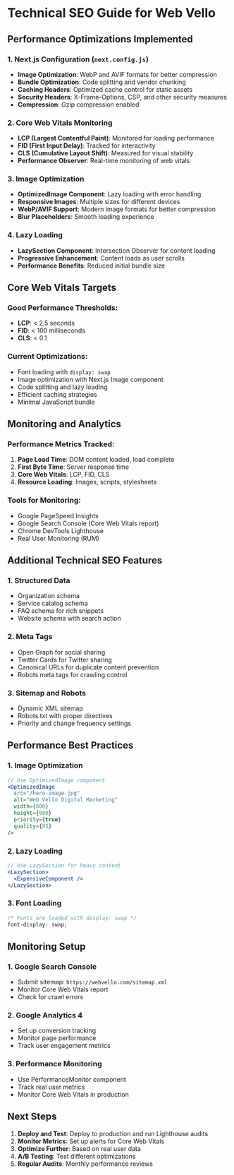 # Technical SEO Guide for Web Vello

## Performance Optimizations Implemented

### 1. Next.js Configuration (`next.config.js`)
- **Image Optimization**: WebP and AVIF formats for better compression
- **Bundle Optimization**: Code splitting and vendor chunking
- **Caching Headers**: Optimized cache control for static assets
- **Security Headers**: X-Frame-Options, CSP, and other security measures
- **Compression**: Gzip compression enabled

### 2. Core Web Vitals Monitoring
- **LCP (Largest Contentful Paint)**: Monitored for loading performance
- **FID (First Input Delay)**: Tracked for interactivity
- **CLS (Cumulative Layout Shift)**: Measured for visual stability
- **Performance Observer**: Real-time monitoring of web vitals

### 3. Image Optimization
- **OptimizedImage Component**: Lazy loading with error handling
- **Responsive Images**: Multiple sizes for different devices
- **WebP/AVIF Support**: Modern image formats for better compression
- **Blur Placeholders**: Smooth loading experience

### 4. Lazy Loading
- **LazySection Component**: Intersection Observer for content loading
- **Progressive Enhancement**: Content loads as user scrolls
- **Performance Benefits**: Reduced initial bundle size

## Core Web Vitals Targets

### Good Performance Thresholds:
- **LCP**: < 2.5 seconds
- **FID**: < 100 milliseconds  
- **CLS**: < 0.1

### Current Optimizations:
- Font loading with `display: swap`
- Image optimization with Next.js Image component
- Code splitting and lazy loading
- Efficient caching strategies
- Minimal JavaScript bundle

## Monitoring and Analytics

### Performance Metrics Tracked:
1. **Page Load Time**: DOM content loaded, load complete
2. **First Byte Time**: Server response time
3. **Core Web Vitals**: LCP, FID, CLS
4. **Resource Loading**: Images, scripts, stylesheets

### Tools for Monitoring:
- Google PageSpeed Insights
- Google Search Console (Core Web Vitals report)
- Chrome DevTools Lighthouse
- Real User Monitoring (RUM)

## Additional Technical SEO Features

### 1. Structured Data
- Organization schema
- Service catalog schema
- FAQ schema for rich snippets
- Website schema with search action

### 2. Meta Tags
- Open Graph for social sharing
- Twitter Cards for Twitter sharing
- Canonical URLs for duplicate content prevention
- Robots meta tags for crawling control

### 3. Sitemap and Robots
- Dynamic XML sitemap
- Robots.txt with proper directives
- Priority and change frequency settings

## Performance Best Practices

### 1. Image Optimization
```jsx
// Use OptimizedImage component
<OptimizedImage
  src="/hero-image.jpg"
  alt="Web Vello Digital Marketing"
  width={800}
  height={600}
  priority={true}
  quality={85}
/>
```

### 2. Lazy Loading
```jsx
// Use LazySection for heavy content
<LazySection>
  <ExpensiveComponent />
</LazySection>
```

### 3. Font Loading
```css
/* Fonts are loaded with display: swap */
font-display: swap;
```

## Monitoring Setup

### 1. Google Search Console
- Submit sitemap: `https://webvello.com/sitemap.xml`
- Monitor Core Web Vitals report
- Check for crawl errors

### 2. Google Analytics 4
- Set up conversion tracking
- Monitor page performance
- Track user engagement metrics

### 3. Performance Monitoring
- Use PerformanceMonitor component
- Track real user metrics
- Monitor Core Web Vitals in production

## Next Steps

1. **Deploy and Test**: Deploy to production and run Lighthouse audits
2. **Monitor Metrics**: Set up alerts for Core Web Vitals
3. **Optimize Further**: Based on real user data
4. **A/B Testing**: Test different optimizations
5. **Regular Audits**: Monthly performance reviews
